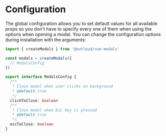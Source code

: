 # Configuration

The global configuration allows you to set default values for all available props so you don't have to specify every one of them when using the options when opening a modal.
You can change the configuration options during installation with the arguments:

```ts
import { createModals } from '@outloud/vue-modals'

const modals = createModals({
  // ModalsConfig
})

export interface ModalsConfig {
  /**
   * Close modal when user clicks on background
   * @default true
   */
  clickToClose: boolean
  /**
   * Close modal when Esc key is pressed
   * @default true
   */
  escToClose: boolean
}
```



